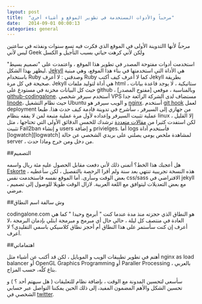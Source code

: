 ```yaml
---
layout: post
title:  "مرحباً والأدوات المستخدمة في تطوير الموقع و أشياء أخرى"
date:   2014-09-01 00:00:13
categories: general
---
```

*مرحباً*  لأنها االتدوينة الأولى في الموقع الذي فكرت فيه تسع سنوات ونفذته في ساعتين ليس لأني Geek ولكن لأني كرهت حياتي بسبب التأجيل و الكسل 

استخدمت أدوات مفتوحة المصدر في تطوير هذا الموقع ، واعتمدت على "تصميم بسيط" ليظهر بهذا الشكل. [Jekyll][jekyll] هي الأداة التي استخدمتها في بناء هذا الموقع، وهي مبنية باستخدام Ruby وصدقني : لا أعرف Ruby كما لا أعرف كيف أكتب Jekyll بطريقة صحيحة في كل مرة. Jekyll هي أداة لتوليد ملفات html ستاتيكية ، لا يوجد قاعدة بيانات ، حيث كل البيانات مخزنة في مستودع على github ، وبالمناسبة ، موقعي [مفتوح المصدر] [github-codingalone]. أستخدم سيرفر شخصي VPS مستضاف لدى الشركة الرائعة جدا [linode][linode]، حيث نظام التشغيل Ubuntu و الويب سيرفر هو [nginx][nginx]. أستخدم [git hook][git-hook] لعمل deployment من جهازي إلى السيرفر ، سأشرح في تدوينة قادمة كيف حدث هذا. طبعا عملية تثبيت السيرفر وإعداده لأول مرة عملية متبعة لمن لا يفقه بنظام linux إلا القليل ، لكن استفدت كثيرا من [مقالات متعددة][first-5-minutes-linux-server] ترشدك للخمس الدقائق الأولى التي تحتاجها ، مثل تثبيت Fail2ban و إنشاء users و إضافة privielges. أما logs فأستخدم أداة [logwatch][logwatch] لمشاهدة ملخص يومي يصلني على بريدي الشخصي عن حالة server ، من دخل ومن خرج وماذا حدث.

##التصميم

هل أعجبك هذا الخط؟ أتمنى ذلك لأني دفعت مقابل الحصول عليه مئة ريال واسمه [Eskorte][eskorte] ، هذه النسخة تجريبية تنتهي بعد سنة ولم أقرا الرخصة بالتفصيل ، لكن سأعطيه بعض الوقت وسأرى. أما الموقع نفسه فاستخدمت نفس css/sass الافتراضي في jekyll ، مع بعض التعديلات ليتوافق مع اللغة العربية. لازال الوقت طويلا للوصول إلى تصميم مرضي.


##وش سالفة اسم النطاق

codingalone.com هو النطاق الذي حجزته منذ مدة عندما كنت " أبرمج وحيدا " كما هي العادة  في منتصف كل ليلة ، حالي حال أي مبرمج و مبرمجة ابتلي بإدمان البرمجة ،لا أعرف إن كنت سأستمر على هذا النطاق أم أحجز نطاق كلاسيكي باسمي التقليدي؟ لا أعرف.

##اهتماماتي

أهتم في تطوير تطبيقات الويب و الموبايل ، لكن قد أكتب عن أشياء مثل nginx as load balancer أو OpenGL Graphics Programming أو Paraller Processing ، بالعربي بتاع كلّه، حسب المزاج.

سأسعى لتحسين المدونة مع الوقت ، بإضافة نظام  للتعليقات ( هل سيهتم أحد ؟ )  و تحسين الشكل والأهم المضمون المفيد، إلى ذلك الحين يمكننا التواصل عبر حسابي الشخصي في [twitter][twitter].




[jekyll]:      http://jekyllrb.com
[linode]: http://linode.com
[github-codingalone]:   https://github.com/abshammeri/codingalone.com
[nginx]: http://nginx.org/
[git-hook]: http://git-scm.com/book/en/Customizing-Git-Git-Hooks
[watchlog]: http://linux.about.com/library/cmd/blcmdl8_logwatch.htm
[first-5-minutes-linux-server]: http://plusbryan.com/my-first-5-minutes-on-a-server-or-essential-security-for-linux-servers
[eskorte]: https://www.rosettatype.com/Eskorte
[twitter]: https://twitter.com/abshammeri

